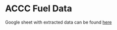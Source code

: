 # ACCC Fuel Data

Google sheet with extracted data can be found [here](https://docs.google.com/spreadsheets/d/1F05ATFtte4KU_qefRaklKzUMJQwdL8KTX7gTQCWTpNU/edit?usp=sharing)
